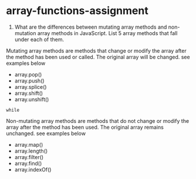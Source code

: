 # array-functions-assignment

1. What are the differences between mutating array methods and non-mutation array methods in JavaScript. List 5 array methods that fall under each of them.

Mutating array methods are methods that change or modify the array after the method has been used or called. The original array will be changed. see examples below
   -   array.pop()
   -   array.push()
   -   array.splice()
   -   array.shift()
   -   array.unshift()

    while
Non-mutating array methods are methods that do not change or modify the array after the method has been used. The original array remains unchanged. see examples below
   -  array.map()
   -  array.length()
   -  array.filter()
   -  array.find()
   -  array.indexOf()

